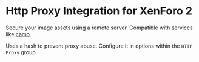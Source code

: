 # Http Proxy Integration for XenForo 2
Secure your image assets using a remote server. Compatible with services like [camo](https://github.com/atmos/camo).

Uses a hash to prevent proxy abuse. Configure it in options within the `HTTP Proxy` group.
